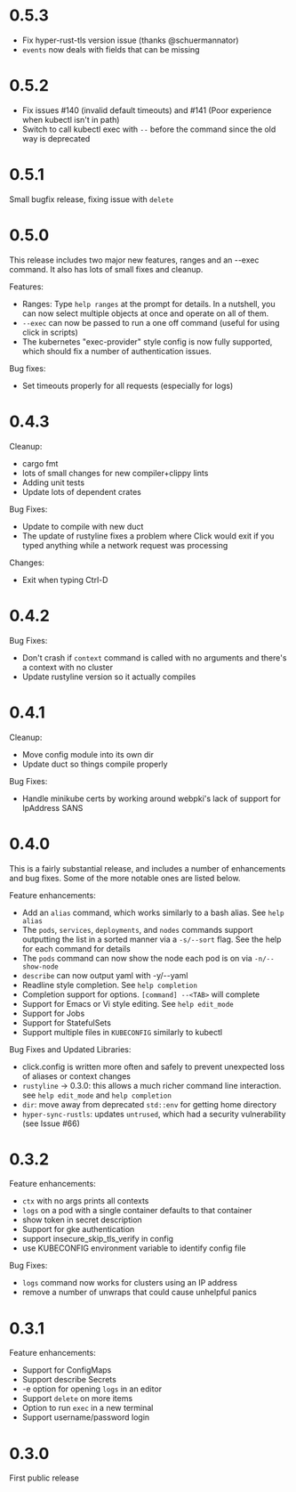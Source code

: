 0.5.3
======
* Fix hyper-rust-tls version issue (thanks @schuermannator)
* `events` now deals with fields that can be missing

0.5.2
======
* Fix issues #140 (invalid default timeouts) and #141 (Poor experience when kubectl isn't in path)
* Switch to call kubectl exec with `--` before the command since the old way is deprecated

0.5.1
======
Small bugfix release, fixing issue with `delete`

0.5.0
======
This release includes two major new features, ranges and an --exec command. It also has lots of
small fixes and cleanup.

Features:
* Ranges: Type `help ranges` at the prompt for details. In a nutshell, you can now select multiple
  objects at once and operate on all of them.
* `--exec` can now be passed to run a one off command (useful for using click in scripts)
* The kubernetes "exec-provider" style config is now fully supported, which should fix a number of
  authentication issues.

Bug fixes:
* Set timeouts properly for all requests (especially for logs)

0.4.3
=====

Cleanup:
* cargo fmt
* lots of small changes for new compiler+clippy lints
* Adding unit tests
* Update lots of dependent crates

Bug Fixes:
* Update to compile with new duct
* The update of rustyline fixes a problem where Click would exit if you typed anything while a
  network request was processing

Changes:
* Exit when typing Ctrl-D

0.4.2
=====

Bug Fixes:
* Don't crash if `context` command is called with no arguments and there's a context with no cluster
* Update rustyline version so it actually compiles


0.4.1
=====

Cleanup:
* Move config module into its own dir
* Update duct so things compile properly

Bug Fixes:
* Handle minikube certs by working around webpki's lack of support for IpAddress SANS

0.4.0
=====
This is a fairly substantial release, and includes a number of enhancements and bug fixes. Some of
the more notable ones are listed below.

Feature enhancements:

* Add an `alias` command, which works similarly to a bash alias. See `help alias`
* The `pods`, `services`, `deployments`, and `nodes` commands support outputting the list in a
  sorted manner via a `-s/--sort` flag.  See the help for each command for details
* The `pods` command can now show the node each pod is on via `-n/--show-node`
* `describe` can now output yaml with -y/--yaml
* Readline style completion.  See `help completion`
* Completion support for options. `[command] --<TAB>` will complete
* Support for Emacs or Vi style editing.  See `help edit_mode`
* Support for Jobs
* Support for StatefulSets
* Support multiple files in `KUBECONFIG` similarly to kubectl

Bug Fixes and Updated Libraries:

* click.config is written more often and safely to prevent unexpected loss of aliases or context
  changes
* `rustyline` -> 0.3.0: this allows a much richer command line interaction. see `help edit_mode` and
  `help completion`
* `dir`: move away from deprecated `std::env` for getting home directory
* `hyper-sync-rustls`: updates `untrused`, which had a security vulnerability (see Issue #66)

0.3.2
=====
Feature enhancements:

* `ctx` with no args prints all contexts
* `logs` on a pod with a single container defaults to that container
* show token in secret description
* Support for gke authentication
* support insecure\_skip\_tls\_verify in config
* use KUBECONFIG environment variable to identify config file

Bug Fixes:
* `logs` command now works for clusters using an IP address
* remove a number of unwraps that could cause unhelpful panics

0.3.1
=====
Feature enhancements:

* Support for ConfigMaps
* Support describe Secrets
* -e option for opening `logs` in an editor
* Support `delete` on more items
* Option to run `exec` in a new terminal
* Support username/password login

0.3.0
=====
First public release
